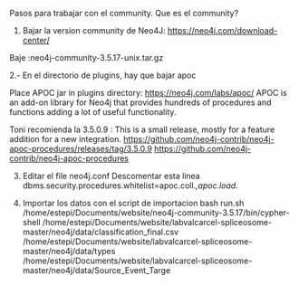 Pasos para trabajar con el community.
Que es el community?

1. Bajar la version community de Neo4J: https://neo4j.com/download-center/

Baje :neo4j-community-3.5.17-unix.tar.gz

2.- En el directorio de plugins, hay que bajar apoc

Place APOC jar in plugins directory:
https://neo4j.com/labs/apoc/
APOC is an add-on library for Neo4j that provides hundreds of procedures and functions adding a lot of useful functionality.

Toni recomienda la 3.5.0.9 : This is a small release, mostly for a feature addition for a new integration.
https://github.com/neo4j-contrib/neo4j-apoc-procedures/releases/tag/3.5.0.9
https://github.com/neo4j-contrib/neo4j-apoc-procedures


3. Editar el file neo4j.conf
Descomentar esta linea
dbms.security.procedures.whitelist=apoc.coll.*,apoc.load.*

4. Importar los datos con el script de importacion
bash run.sh /home/estepi/Documents/website/neo4j-community-3.5.17/bin/cypher-shell /home/estepi/Documents/website/labvalcarcel-spliceosome-master/neo4j/data/classification_final.csv /home/estepi/Documents/website/labvalcarcel-spliceosome-master/neo4j/data/types /home/estepi/Documents/website/labvalcarcel-spliceosome-master/neo4j/data/Source_Event_Targe





